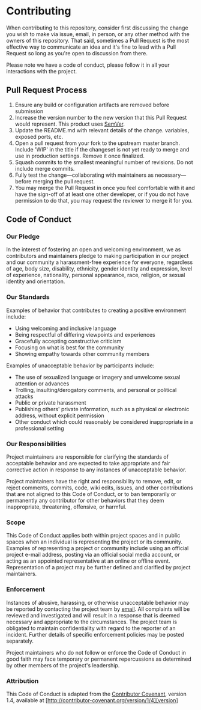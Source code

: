 # Contributing

When contributing to this repository, consider first discussing the change you
wish to make via issue, email, in person, or any other method with the owners of
this repository. That said, sometimes a Pull Request is the most effective way
to communicate an idea and it's fine to lead with a Pull Request so long as
you're open to discussion from there.

Please note we have a code of conduct, please follow it in all your interactions
with the project.

## Pull Request Process

1. Ensure any build or configuration artifacts are removed before submission
2. Increase the version number to the new version that this Pull Request would
  represent. This product uses [SemVer](http://semver.org/).
3. Update the README.md with relevant details of the change.
  variables, exposed ports, etc.
4. Open a pull request from your fork to the upstream master branch.  Include
  'WIP' in the title if the changeset is not yet ready to merge and use in
  production settings.
  Remove it once finalized.
5. Squash commits to the smallest meaningful number of revisions.
  Do not include merge commits.
6. Fully test the change—collaborating with maintainers as necessary—before
  merging the pull request.
7. You may merge the Pull Request in once you feel comfortable with it and have
  the sign-off of at least one other developer, or if you do not have permission
  to do that, you may request the reviewer to merge it for you.

## Code of Conduct

### Our Pledge

In the interest of fostering an open and welcoming environment, we as
contributors and maintainers pledge to making participation in our project and
our community a harassment-free experience for everyone, regardless of age, body
size, disability, ethnicity, gender identity and expression, level of
experience, nationality, personal appearance, race, religion, or sexual identity
and orientation.

### Our Standards

Examples of behavior that contributes to creating a positive environment
include:

* Using welcoming and inclusive language
* Being respectful of differing viewpoints and experiences
* Gracefully accepting constructive criticism
* Focusing on what is best for the community
* Showing empathy towards other community members

Examples of unacceptable behavior by participants include:

* The use of sexualized language or imagery and unwelcome sexual attention or
advances
* Trolling, insulting/derogatory comments, and personal or political attacks
* Public or private harassment
* Publishing others' private information, such as a physical or electronic
  address, without explicit permission
* Other conduct which could reasonably be considered inappropriate in a
  professional setting

### Our Responsibilities

Project maintainers are responsible for clarifying the standards of acceptable
behavior and are expected to take appropriate and fair corrective action in
response to any instances of unacceptable behavior.

Project maintainers have the right and responsibility to remove, edit, or
reject comments, commits, code, wiki edits, issues, and other contributions
that are not aligned to this Code of Conduct, or to ban temporarily or
permanently any contributor for other behaviors that they deem inappropriate,
threatening, offensive, or harmful.

### Scope

This Code of Conduct applies both within project spaces and in public spaces
when an individual is representing the project or its community. Examples of
representing a project or community include using an official project e-mail
address, posting via an official social media account, or acting as an appointed
representative at an online or offline event. Representation of a project may be
further defined and clarified by project maintainers.

### Enforcement

Instances of abusive, harassing, or otherwise unacceptable behavior may be
reported by contacting the project team by [email][email]. All
complaints will be reviewed and investigated and will result in a response that
is deemed necessary and appropriate to the circumstances. The project team is
obligated to maintain confidentiality with regard to the reporter of an
incident. Further details of specific enforcement policies may be posted
separately.

Project maintainers who do not follow or enforce the Code of Conduct in good
faith may face temporary or permanent repercussions as determined by other
members of the project's leadership.

### Attribution

This Code of Conduct is adapted from the [Contributor Covenant][homepage],
version 1.4, available at [http://contributor-covenant.org/version/1/4][version]

[email]: mailto:info@my.wisc.edu
[homepage]: http://contributor-covenant.org
[version]: http://contributor-covenant.org/version/1/4/
